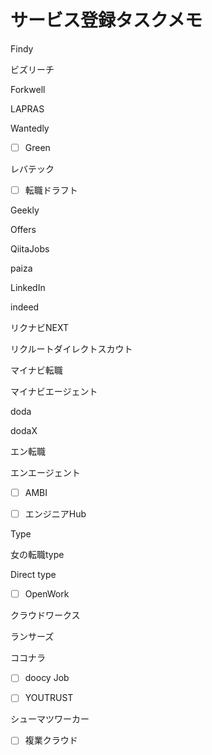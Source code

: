 # サービス登録タスクメモ
Findy

ビズリーチ

Forkwell

LAPRAS

Wantedly

- [ ] Green

レバテック

- [ ] 転職ドラフト

Geekly

Offers

QiitaJobs

paiza

LinkedIn

indeed

リクナビNEXT

リクルートダイレクトスカウト

マイナビ転職

マイナビエージェント

doda

dodaX

エン転職

エンエージェント

- [ ] AMBI

- [ ] エンジニアHub

Type

女の転職type

Direct type

- [ ] OpenWork

クラウドワークス

ランサーズ

ココナラ

- [ ] doocy Job

- [ ] YOUTRUST

シューマツワーカー

- [ ] 複業クラウド
